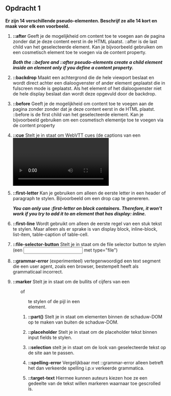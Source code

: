 ## Opdracht 1

**Er zijn 14 verschillende pseudo-elementen. Beschrijf ze alle 14 kort en maak voor elk een voorbeeld.**

1. **::after**
   Geeft je de mogelijkheid om content toe te voegen aan de pagina zonder dat je deze content eerst in de HTML plaatst. ::after is de last child van het geselecteerde element. Kan je bijvoorbeeld gebruiken om een cosmetisch element toe te voegen via de content property.

   **_Both the ::before and ::after pseudo-elements create a child element inside an element only if you define a content property._**

2. **::backdrop**
   Maakt een achtergrond die de hele viewport beslaat en wordt direct achter een dialoogvenster of ander element geplaatst die in fulscreen mode is geplaatst. Als het element of het dialoogvenster niet de hele display beslaat dan wordt deze opgevuld door de backdrop.

3. **::before**
   Geeft je de mogelijkheid om content toe te voegen aan de pagina zonder zonder dat je deze content eerst in de HTML plaatst. ::before is de first child van het geselecteerde element. Kan je bijvoorbeeld gebruiken om een cosmetisch elementje toe te voegen via de content property

4. **::cue**
   Stelt je in staat om WebVTT cues (de captions van een <video> element) te stylen.

5. **::first-letter**
   Kan je gebruiken om alleen de eerste letter in een header of paragraph te stylen. Bijvoorbeeld om een drop cap te genereren.

   **_You can only use :first-letter on block containers. Therefore, it won't work if you try to add it to an element that has display: inline._**

6. **::first-line**
   Wordt gebruikt om alleen de eerste regel van een stuk tekst te stylen. Maar alleen als er sprake is van display block, inline-block, list-item, table-caption of table-cell.

7. **::file-selector-button**
   Stelt je in staat om de file selector button te stylen (een <input> met type="file")

8. **::grammar-error** (experimenteel)
   vertegenwoordigd een text segment die een user agent, zoals een browser, bestempelt heeft als grammaticaal incorrect.

9. **::marker**
   Stelt je in staat om de bullits of cijfers van een <ul> of <ol> te stylen of de pijl in een <summary> element.

10. **::part()**
    Stelt je in staat om elementen binnen de schaduw-DOM op te maken van buiten de schaduw-DOM.

11. **::placeholder**
    Stelt je in staat om de placeholder tekst binnen input fields te stylen.

12. **::selection**
    stelt je in staat om de look van geselecteerde tekst op de site aan te passen.

13. **::spelling-error**
    Vergelijkbaar met ::grammar-error alleen betreft het dan verkeerde spelling i.p.v verkeerde grammatica.

14. **::target-text**
    Hiermee kunnen auteurs kiezen hoe ze een gedeelte van de tekst willen markeren waarnaar toe gescrolled is.

